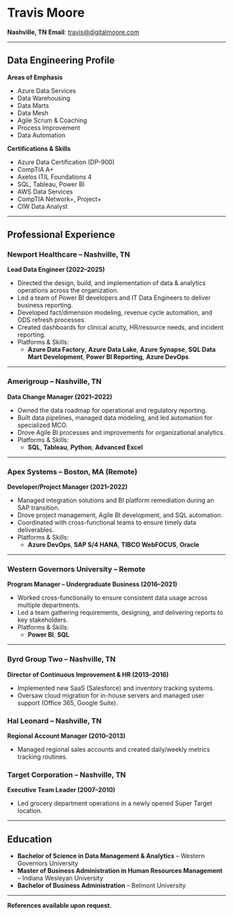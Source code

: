 # Travis Moore  
**Nashville, TN**
**Email**: [travis@digitalmoore.com](mailto:travis@digitalmoore.com)

---

## Data Engineering Profile

**Areas of Emphasis**  
- Azure Data Services  
- Data Warehousing  
- Data Marts  
- Data Mesh  
- Agile Scrum & Coaching  
- Process Improvement  
- Data Automation  

**Certifications & Skills**  
- Azure Data Certification (DP-900)  
- CompTIA A+  
- Axelos ITIL Foundations 4  
- SQL, Tableau, Power BI  
- AWS Data Services  
- CompTIA Network+, Project+  
- CIW Data Analyst  

---

## Professional Experience

### Newport Healthcare – Nashville, TN  
**Lead Data Engineer (2022–2025)**  
- Directed the design, build, and implementation of data & analytics operations across the organization.  
- Led a team of Power BI developers and IT Data Engineers to deliver business reporting.  
- Developed fact/dimension modeling, revenue cycle automation, and ODS refresh processes.  
- Created dashboards for clinical acuity, HR/resource needs, and incident reporting.  
- Platforms & Skills:  
  - **Azure Data Factory**, **Azure Data Lake**, **Azure Synapse**, **SQL Data Mart Development**, **Power BI Reporting**, **Azure DevOps**

---

### Amerigroup – Nashville, TN  
**Data Change Manager (2021–2022)**  
- Owned the data roadmap for operational and regulatory reporting.  
- Built data pipelines, managed data modeling, and led automation for specialized MCO.  
- Drove Agile BI processes and improvements for organizational analytics.  
- Platforms & Skills:  
  - **SQL**, **Tableau**, **Python**, **Advanced Excel**

---

### Apex Systems – Boston, MA (Remote)  
**Developer/Project Manager (2021–2022)**  
- Managed integration solutions and BI platform remediation during an SAP transition.  
- Drove project management, Agile BI development, and SQL automation.  
- Coordinated with cross-functional teams to ensure timely data deliverables.  
- Platforms & Skills:  
  - **Azure DevOps**, **SAP S/4 HANA**, **TIBCO WebFOCUS**, **Oracle**

---

### Western Governors University – Remote  
**Program Manager – Undergraduate Business (2016–2021)**  
- Worked cross-functionally to ensure consistent data usage across multiple departments.  
- Led a team gathering requirements, designing, and delivering reports to key stakeholders.  
- Platforms & Skills:  
  - **Power BI**, **SQL**

---

### Byrd Group Two – Nashville, TN  
**Director of Continuous Improvement & HR (2013–2016)**  
- Implemented new SaaS (Salesforce) and inventory tracking systems.  
- Oversaw cloud migration for in-house servers and managed user support (Office 365, Google Suite).  

### Hal Leonard – Nashville, TN  
**Regional Account Manager (2010–2013)**  
- Managed regional sales accounts and created daily/weekly metrics tracking routines.  

### Target Corporation – Nashville, TN  
**Executive Team Leader (2007–2010)**  
- Led grocery department operations in a newly opened Super Target location.  

---

## Education

- **Bachelor of Science in Data Management & Analytics** – Western Governors University  
- **Master of Business Administration in Human Resources Management** – Indiana Wesleyan University  
- **Bachelor of Business Administration** – Belmont University  

---

**References available upon request.**
